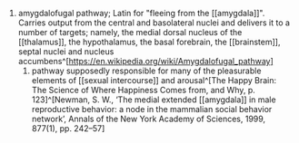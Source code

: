 1. amygdalofugal pathway; Latin for "fleeing from the [[amygdala]]". Carries output from the central and basolateral nuclei and delivers it to a number of targets; namely, the medial dorsal nucleus of the [[thalamus]], the hypothalamus, the basal forebrain, the [[brainstem]], septal nuclei and nucleus accumbens^[https://en.wikipedia.org/wiki/Amygdalofugal_pathway]
	1. pathway supposedly responsible for many of the pleasurable elements of [[sexual intercourse]] and arousal^[The Happy Brain: The Science of Where Happiness Comes from, and Why, p. 123]^[Newman, S. W., ‘The medial extended [[amygdala]] in male reproductive behavior: a node in the mammalian social behavior network’, Annals of the New York Academy of Sciences, 1999, 877(1), pp. 242–57]